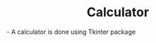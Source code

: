 

<html>
  <h1 align='center'>
    Calculator
  </h1>
  <p1>
    - A calculator is done using Tkinter package
  </p1>


</html>

